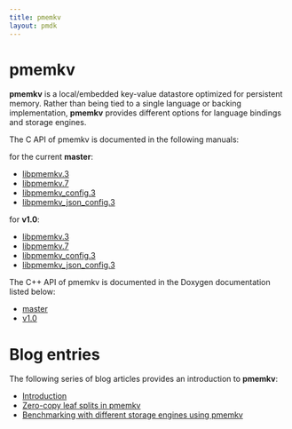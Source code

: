 ```yaml
---
title: pmemkv
layout: pmdk
---
```


# pmemkv

**pmemkv** is a local/embedded key-value datastore optimized for persistent memory.
Rather than being tied to a single language or backing implementation,
**pmemkv** provides different options for language bindings and storage engines.

The C API of pmemkv is documented in the following manuals:

for the current **master**:

* [libpmemkv.3](./master/manpages/libpmemkv.3.html)
* [libpmemkv.7](./master/manpages/libpmemkv.7.html)
* [libpmemkv_config.3](./master/manpages/libpmemkv_config.3.html)
* [libpmemkv_json_config.3](./master/manpages/libpmemkv_json_config.3.html)

for **v1.0**:

* [libpmemkv.3](./v1.0/manpages/libpmemkv.3.html)
* [libpmemkv.7](./v1.0/manpages/libpmemkv.7.html)
* [libpmemkv_config.3](./v1.0/manpages/libpmemkv_config.3.html)
* [libpmemkv_json_config.3](./v1.0/manpages/libpmemkv_json_config.3.html)

The C++ API of pmemkv is documented in the Doxygen documentation listed below:

* [master](./master/doxygen/index.html)
* [v1.0](./v1.0/doxygen/index.html)

# Blog entries

The following series of blog articles provides an introduction to **pmemkv**:

* [Introduction](http://pmem.io/2017/02/21/pmemkv-intro.html)
* [Zero-copy leaf splits in pmemkv](http://pmem.io/2017/03/09/pmemkv-zero-copy-leaf-splits.html)
* [Benchmarking with different storage engines using pmemkv](http://pmem.io/2017/12/27/pmemkv-benchmarking-engines.html)

